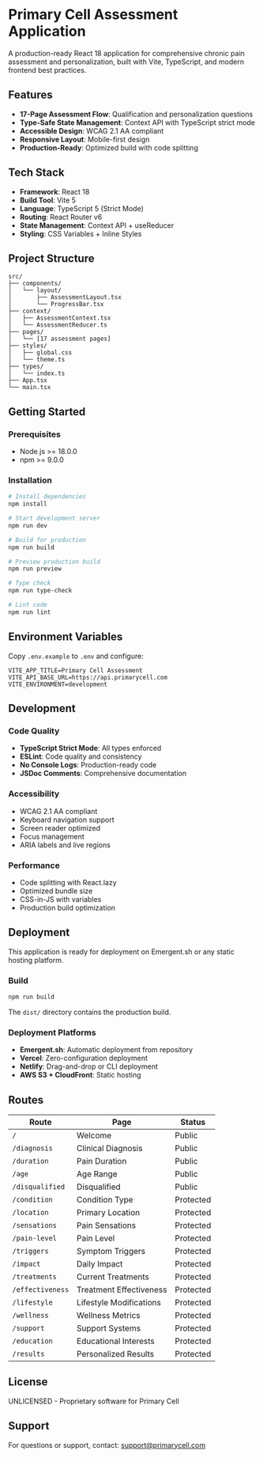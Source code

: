 # Primary Cell Assessment Application

A production-ready React 18 application for comprehensive chronic pain assessment and personalization, built with Vite, TypeScript, and modern frontend best practices.

## Features

- **17-Page Assessment Flow**: Qualification and personalization questions
- **Type-Safe State Management**: Context API with TypeScript strict mode
- **Accessible Design**: WCAG 2.1 AA compliant
- **Responsive Layout**: Mobile-first design
- **Production-Ready**: Optimized build with code splitting

## Tech Stack

- **Framework**: React 18
- **Build Tool**: Vite 5
- **Language**: TypeScript 5 (Strict Mode)
- **Routing**: React Router v6
- **State Management**: Context API + useReducer
- **Styling**: CSS Variables + Inline Styles

## Project Structure

```
src/
├── components/
│   └── layout/
│       ├── AssessmentLayout.tsx
│       └── ProgressBar.tsx
├── context/
│   ├── AssessmentContext.tsx
│   └── AssessmentReducer.ts
├── pages/
│   └── [17 assessment pages]
├── styles/
│   ├── global.css
│   └── theme.ts
├── types/
│   └── index.ts
├── App.tsx
└── main.tsx
```

## Getting Started

### Prerequisites

- Node.js >= 18.0.0
- npm >= 9.0.0

### Installation

```bash
# Install dependencies
npm install

# Start development server
npm run dev

# Build for production
npm run build

# Preview production build
npm run preview

# Type check
npm run type-check

# Lint code
npm run lint
```

## Environment Variables

Copy `.env.example` to `.env` and configure:

```env
VITE_APP_TITLE=Primary Cell Assessment
VITE_API_BASE_URL=https://api.primarycell.com
VITE_ENVIRONMENT=development
```

## Development

### Code Quality

- **TypeScript Strict Mode**: All types enforced
- **ESLint**: Code quality and consistency
- **No Console Logs**: Production-ready code
- **JSDoc Comments**: Comprehensive documentation

### Accessibility

- WCAG 2.1 AA compliant
- Keyboard navigation support
- Screen reader optimized
- Focus management
- ARIA labels and live regions

### Performance

- Code splitting with React.lazy
- Optimized bundle size
- CSS-in-JS with variables
- Production build optimization

## Deployment

This application is ready for deployment on Emergent.sh or any static hosting platform.

### Build

```bash
npm run build
```

The `dist/` directory contains the production build.

### Deployment Platforms

- **Emergent.sh**: Automatic deployment from repository
- **Vercel**: Zero-configuration deployment
- **Netlify**: Drag-and-drop or CLI deployment
- **AWS S3 + CloudFront**: Static hosting

## Routes

| Route | Page | Status |
|-------|------|--------|
| `/` | Welcome | Public |
| `/diagnosis` | Clinical Diagnosis | Public |
| `/duration` | Pain Duration | Public |
| `/age` | Age Range | Public |
| `/disqualified` | Disqualified | Public |
| `/condition` | Condition Type | Protected |
| `/location` | Primary Location | Protected |
| `/sensations` | Pain Sensations | Protected |
| `/pain-level` | Pain Level | Protected |
| `/triggers` | Symptom Triggers | Protected |
| `/impact` | Daily Impact | Protected |
| `/treatments` | Current Treatments | Protected |
| `/effectiveness` | Treatment Effectiveness | Protected |
| `/lifestyle` | Lifestyle Modifications | Protected |
| `/wellness` | Wellness Metrics | Protected |
| `/support` | Support Systems | Protected |
| `/education` | Educational Interests | Protected |
| `/results` | Personalized Results | Protected |

## License

UNLICENSED - Proprietary software for Primary Cell

## Support

For questions or support, contact: support@primarycell.com
